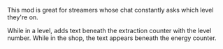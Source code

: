 This mod is great for streamers whose chat constantly asks which level they're on.

While in a level, adds text beneath the extraction counter with the level number.
While in the shop, the text appears beneath the energy counter.